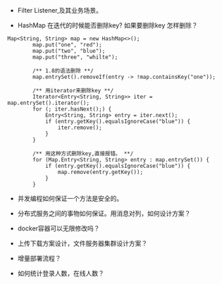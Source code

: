 * Filter Listener,及其业务场景。

* HashMap 在迭代的时候能否删除key? 如果要删除key 怎样删除？

```
Map<String, String> map = new HashMap<>();
		map.put("one", "red");
		map.put("two", "blue");
		map.put("three", "whilte");

		/** 1.8的语法删除 **/
		map.entrySet().removeIf(entry -> !map.containsKey("one"));

		/** 用iterator来删除key **/
		Iterator<Entry<String, String>> iter = map.entrySet().iterator();
		for (; iter.hasNext();) {
			Entry<String, String> entry = iter.next();
			if (entry.getKey().equalsIgnoreCase("blue")) {
				iter.remove();
			}
		}

		/** 用这种方式删除key,直接报错。 **/
		for (Map.Entry<String, String> entry : map.entrySet()) {
			if (entry.getKey().equalsIgnoreCase("blue")) {
				map.remove(entry.getKey());
			}
		}
```

* 并发编程如何保证一个方法是安全的。

* 分布式服务之间的事物如何保证。用消息对列，如何设计方案？

* docker容器可以无限修改吗？

* 上传下载方案设计，文件服务器集群设计方案？

* 增量部署流程？

* 如何统计登录人数，在线人数？